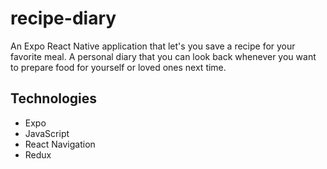 # recipe-diary
An Expo React Native application that let's you save a recipe for your favorite meal. 
A personal diary that you can look back whenever you want to prepare food for yourself or loved ones next time.

## Technologies
- Expo
- JavaScript
- React Navigation
- Redux

